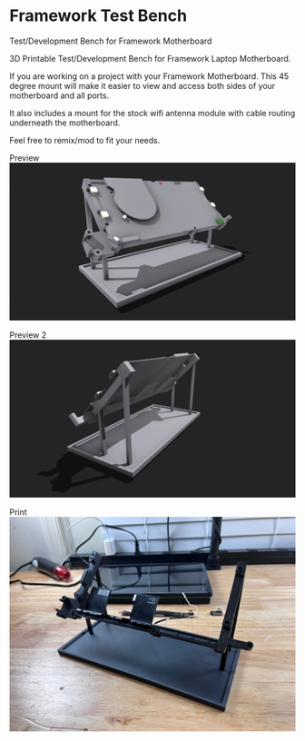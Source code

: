 # Framework Test Bench
 Test/Development Bench for Framework Motherboard

3D Printable Test/Development Bench for Framework Laptop Motherboard. 

If you are working on a project with your Framework Motherboard. This 45 degree mount will make it easier to view and access both sides of your motherboard and all ports. 

It also includes a mount for the stock wifi antenna module with cable routing underneath the motherboard. 

Feel free to remix/mod to fit your needs. 


Preview
![Preview](https://github.com/whatthefilament/Framework-Test-Bench/blob/main/Images/Framework%20Mobo%20Test%20Bench2.png)

Preview 2
![Preview2](https://github.com/whatthefilament/Framework-Test-Bench/blob/main/Images/Framework%20Mobo%20Test%20Bench.png)

Print
![Print](https://github.com/whatthefilament/Framework-Test-Bench/blob/main/Images/TestBenchPrint.jpeg)
